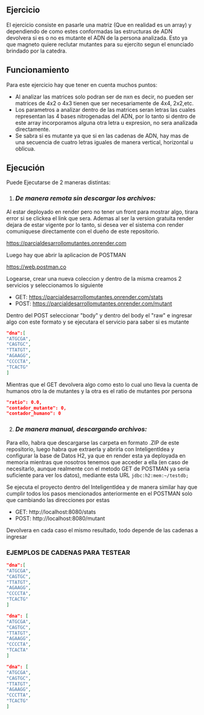 ## Ejercicio
El ejercicio consiste en pasarle una matriz (Que en realidad es un array) y dependiendo de como estes conformadas 
las estructuras de ADN devolvera si es o no es mutante el ADN de la persona analizada. Esto ya que magneto quiere 
reclutar mutantes para su ejercito segun el enunciado brindado por la catedra.
## Funcionamiento
Para este ejercicio hay que tener en cuenta muchos puntos:
* Al analizar las matrices solo podran ser de nxn es decir, no pueden ser matrices de 4x2 o 4x3 tienen que ser 
  necesariamente de 4x4, 2x2,etc.
* Los parametros a analizar dentro de las matrices seran letras las cuales representan las 4 bases nitrogenadas del 
  ADN, por lo tanto si dentro de este array incorporamos alguna otra letra u expresion, no sera analizada directamente.
* Se sabra si es mutante ya que si en las cadenas de ADN, hay mas de una secuencia de cuatro letras iguales de 
  manera vertical, horizontal u oblicua.

## Ejecución
Puede Ejecutarse de 2 maneras distintas:

1. ### **_De manera remota sin descargar los archivos:_**

Al estar deployado en render pero no tener un front para mostrar algo, tirara error si se clickea el link que sera. 
Ademas al ser la version gratuita render dejara de estar vigente por lo tanto, si desea ver el sistema con render 
comuniquese directamente con el dueño de este repositorio.

https://parcialdesarrollomutantes.onrender.com

Luego hay que abrir la aplicacion de POSTMAN

https://web.postman.co

Logearse, crear una nueva coleccion y dentro de la misma creamos 2 servicios y seleccionamos lo siguiente
* GET: https://parcialdesarrollomutantes.onrender.com/stats
* POST: https://parcialdesarrollomutantes.onrender.com/mutant

Dentro del POST seleccionar "body" y dentro  del body el "raw" e ingresar algo con este formato y se ejecutara el 
servicio para saber si es mutante

```JSON
"dna":[
"ATGCGA",
"CAGTGC",
"TTATGT",
"AGAAGG",
"CCCCTA",
"TCACTG"
]
```
Mientras que el GET devolvera algo como esto lo cual uno lleva la cuenta de humanos otro la de mutantes y la otra es 
el ratio de mutantes por persona

```JSON
"ratio": 0.0,
"contador_mutante": 0,
"contador_humano": 0
```
2. ### **_De manera manual, descargando archivos:_**

Para ello, habra que descargarse las carpeta en formato .ZIP de este repositorio, luego habra que extraerla y 
abrirla con InteligentIdea y configurar la base de Datos H2, ya que en render esta ya deployada en memoria mientras 
que nosotros tenemos que acceder a ella (en caso de necesitarlo, aunque realmente con el metodo GET de POSTMAN ya 
seria suficiente para ver los datos), mediante esta URL `jdbc:h2:mem:~/testdb;`

Se ejecuta el proyecto dentro del InteligentIdea y de manera similar hay que cumplir todos los pasos mencionados 
anteriormente en el POSTMAN solo que cambiando las direcciones por estas

* GET: http://localhost:8080/stats
* POST: http://localhost:8080/mutant

Devolvera en cada caso el mismo resultado, todo depende de las cadenas a ingresar


### EJEMPLOS DE CADENAS PARA TESTEAR
```JSON
"dna":[
"ATGCGA",
"CAGTGC",
"TTATGT",
"AGAAGG",
"CCCCTA",
"TCACTG"
]
```
```JSON
"dna": [
"ATGCGA",
"CAGTGC",
"TTATGT",
"AGAAGG",
"CCCCTA",
"TCACTA"
]
```

```JSON
"dna": [
"ATGCGA",
"CAGTGC",
"TTATGT",
"AGAAGG",
"CCCTTA",
"TCACTG"
]
```

